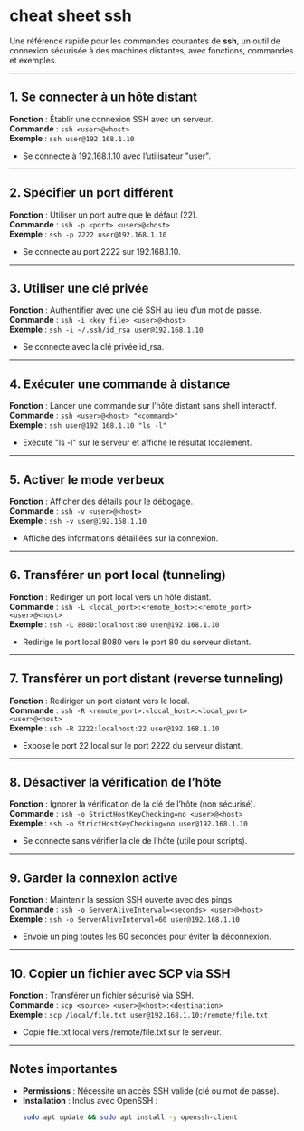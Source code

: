 # cheat sheet ssh

Une référence rapide pour les commandes courantes de **ssh**, un outil de connexion sécurisée à des machines distantes, avec fonctions, commandes et exemples.

---

## 1. Se connecter à un hôte distant
**Fonction** : Établir une connexion SSH avec un serveur.  
**Commande** : `ssh <user>@<host>`  
**Exemple** : `ssh user@192.168.1.10`  
- Se connecte à 192.168.1.10 avec l’utilisateur "user".

---

## 2. Spécifier un port différent
**Fonction** : Utiliser un port autre que le défaut (22).  
**Commande** : `ssh -p <port> <user>@<host>`  
**Exemple** : `ssh -p 2222 user@192.168.1.10`  
- Se connecte au port 2222 sur 192.168.1.10.

---

## 3. Utiliser une clé privée
**Fonction** : Authentifier avec une clé SSH au lieu d’un mot de passe.  
**Commande** : `ssh -i <key_file> <user>@<host>`  
**Exemple** : `ssh -i ~/.ssh/id_rsa user@192.168.1.10`  
- Se connecte avec la clé privée id_rsa.

---

## 4. Exécuter une commande à distance
**Fonction** : Lancer une commande sur l’hôte distant sans shell interactif.  
**Commande** : `ssh <user>@<host> "<command>"`  
**Exemple** : `ssh user@192.168.1.10 "ls -l"`  
- Exécute "ls -l" sur le serveur et affiche le résultat localement.

---

## 5. Activer le mode verbeux
**Fonction** : Afficher des détails pour le débogage.  
**Commande** : `ssh -v <user>@<host>`  
**Exemple** : `ssh -v user@192.168.1.10`  
- Affiche des informations détaillées sur la connexion.

---

## 6. Transférer un port local (tunneling)
**Fonction** : Rediriger un port local vers un hôte distant.  
**Commande** : `ssh -L <local_port>:<remote_host>:<remote_port> <user>@<host>`  
**Exemple** : `ssh -L 8080:localhost:80 user@192.168.1.10`  
- Redirige le port local 8080 vers le port 80 du serveur distant.

---

## 7. Transférer un port distant (reverse tunneling)
**Fonction** : Rediriger un port distant vers le local.  
**Commande** : `ssh -R <remote_port>:<local_host>:<local_port> <user>@<host>`  
**Exemple** : `ssh -R 2222:localhost:22 user@192.168.1.10`  
- Expose le port 22 local sur le port 2222 du serveur distant.

---

## 8. Désactiver la vérification de l’hôte
**Fonction** : Ignorer la vérification de la clé de l’hôte (non sécurisé).  
**Commande** : `ssh -o StrictHostKeyChecking=no <user>@<host>`  
**Exemple** : `ssh -o StrictHostKeyChecking=no user@192.168.1.10`  
- Se connecte sans vérifier la clé de l’hôte (utile pour scripts).

---

## 9. Garder la connexion active
**Fonction** : Maintenir la session SSH ouverte avec des pings.  
**Commande** : `ssh -o ServerAliveInterval=<seconds> <user>@<host>`  
**Exemple** : `ssh -o ServerAliveInterval=60 user@192.168.1.10`  
- Envoie un ping toutes les 60 secondes pour éviter la déconnexion.

---

## 10. Copier un fichier avec SCP via SSH
**Fonction** : Transférer un fichier sécurisé via SSH.  
**Commande** : `scp <source> <user>@<host>:<destination>`  
**Exemple** : `scp /local/file.txt user@192.168.1.10:/remote/file.txt`  
- Copie file.txt local vers /remote/file.txt sur le serveur.

---

## Notes importantes
- **Permissions** : Nécessite un accès SSH valide (clé ou mot de passe).
- **Installation** : Inclus avec OpenSSH :  
  ```bash
  sudo apt update && sudo apt install -y openssh-client
